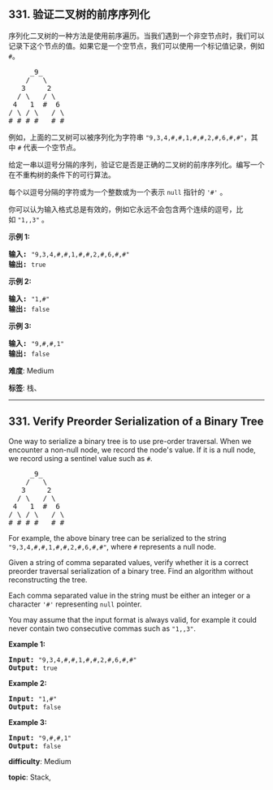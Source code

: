 <h2>331. 验证二叉树的前序序列化</h2><p>序列化二叉树的一种方法是使用前序遍历。当我们遇到一个非空节点时，我们可以记录下这个节点的值。如果它是一个空节点，我们可以使用一个标记值记录，例如 <code>#</code>。</p>

<pre>     _9_
    /   \
   3     2
  / \   / \
 4   1  #  6
/ \ / \   / \
# # # #   # #
</pre>

<p>例如，上面的二叉树可以被序列化为字符串 <code>&quot;9,3,4,#,#,1,#,#,2,#,6,#,#&quot;</code>，其中 <code>#</code> 代表一个空节点。</p>

<p>给定一串以逗号分隔的序列，验证它是否是正确的二叉树的前序序列化。编写一个在不重构树的条件下的可行算法。</p>

<p>每个以逗号分隔的字符或为一个整数或为一个表示 <code>null</code> 指针的 <code>&#39;#&#39;</code> 。</p>

<p>你可以认为输入格式总是有效的，例如它永远不会包含两个连续的逗号，比如&nbsp;<code>&quot;1,,3&quot;</code> 。</p>

<p><strong>示例 1:</strong></p>

<pre><strong>输入: </strong><code>&quot;9,3,4,#,#,1,#,#,2,#,6,#,#&quot;</code>
<strong>输出: </strong><code>true</code></pre>

<p><strong>示例&nbsp;2:</strong></p>

<pre><strong>输入: </strong><code>&quot;1,#&quot;</code>
<strong>输出: </strong><code>false</code>
</pre>

<p><strong>示例 3:</strong></p>

<pre><strong>输入: </strong><code>&quot;9,#,#,1&quot;</code>
<strong>输出: </strong><code>false</code></pre>


 **难度**: Medium

 **标签**: 栈、 


------

<h2>331. Verify Preorder Serialization of a Binary Tree</h2><p>One way to serialize a binary tree is to use pre-order traversal. When we encounter a non-null node, we record the node&#39;s value. If it is a null node, we record using a sentinel value such as <code>#</code>.</p>

<pre>
     _9_
    /   \
   3     2
  / \   / \
 4   1  #  6
/ \ / \   / \
# # # #   # #
</pre>

<p>For example, the above binary tree can be serialized to the string <code>&quot;9,3,4,#,#,1,#,#,2,#,6,#,#&quot;</code>, where <code>#</code> represents a null node.</p>

<p>Given a string of comma separated values, verify whether it is a correct preorder traversal serialization of a binary tree. Find an algorithm without reconstructing the tree.</p>

<p>Each comma separated value in the string must be either an integer or a character <code>&#39;#&#39;</code> representing <code>null</code> pointer.</p>

<p>You may assume that the input format is always valid, for example it could never contain two consecutive commas such as <code>&quot;1,,3&quot;</code>.</p>

<p><b>Example 1:</b></p>

<pre>
<strong>Input: </strong><code>&quot;9,3,4,#,#,1,#,#,2,#,6,#,#&quot;</code>
<strong>Output: </strong><code>true</code></pre>

<p><b>Example 2:</b></p>

<pre>
<strong>Input: </strong><code>&quot;1,#&quot;</code>
<strong>Output: </strong><code>false</code>
</pre>

<p><b>Example 3:</b></p>

<pre>
<strong>Input: </strong><code>&quot;9,#,#,1&quot;</code>
<strong>Output: </strong><code>false</code></pre>

 **difficulty**: Medium

 **topic**: Stack, 

